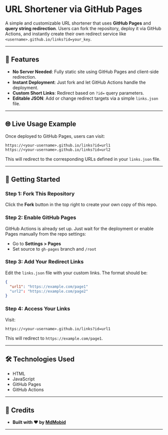 # URL Shortener via GitHub Pages

A simple and customizable URL shortener that uses **GitHub Pages** and **query string redirection**. Users can fork the repository, deploy it via GitHub Actions, and instantly create their own redirect service like `<username>.github.io/links?id=your_key`.

---

## 🚀 Features

- **No Server Needed**: Fully static site using GitHub Pages and client-side redirection.
- **Instant Deployment**: Just fork and let GitHub Actions handle the deployment.
- **Custom Short Links**: Redirect based on `?id=` query parameters.
- **Editable JSON**: Add or change redirect targets via a simple `links.json` file.

---

## 🌐 Live Usage Example

Once deployed to GitHub Pages, users can visit:

```
https://<your-username>.github.io/links?id=url1
https://<your-username>.github.io/links?id=url2
```

This will redirect to the corresponding URLs defined in your `links.json` file.

---

## 🚀 Getting Started

### Step 1: Fork This Repository

Click the **Fork** button in the top right to create your own copy of this repo.

### Step 2: Enable GitHub Pages

GitHub Actions is already set up. Just wait for the deployment or enable Pages manually from the repo settings:

- Go to **Settings > Pages**
- Set source to `gh-pages` branch and `/root`

### Step 3: Add Your Redirect Links

Edit the `links.json` file with your custom links. The format should be:

```json
{
  "url1": "https://example.com/page1"
  "url2": "https://example.com/page2"
}
```

### Step 4: Access Your Links

Visit:  
```
https://<your-username>.github.io/links?id=url1
```

This will redirect to `https://example.com/page1`.

---

## 🛠 Technologies Used

- HTML
- JavaScript
- GitHub Pages
- GitHub Actions

---

## 🙌 Credits

* **Built with ❤️ by [MdMobid](https://github.com/MdMobid)**

---
